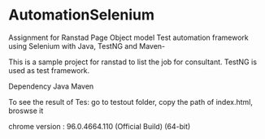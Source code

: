 # AutomationSelenium
Assignment for Ranstad
Page Object model Test automation framework using Selenium with Java, TestNG and Maven-

This is a sample project for ranstad to list the job for consultant. TestNG is used as test framework.

Dependency Java Maven

To see the result of Tes: go to testout folder, copy the path of index.html, broswse it

chrome version : 96.0.4664.110 (Official Build) (64-bit)


